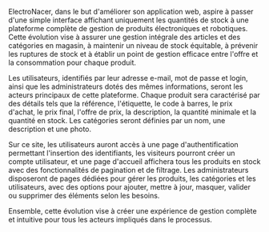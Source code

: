 ElectroNacer, dans le but d'améliorer son application web, aspire à passer d'une simple interface affichant uniquement les quantités de stock à une plateforme complète de gestion de produits électroniques et robotiques. Cette évolution vise à assurer une gestion intégrale des articles et des catégories en magasin, à maintenir un niveau de stock équitable, à prévenir les ruptures de stock et à établir un point de gestion efficace entre l'offre et la consommation pour chaque produit.

Les utilisateurs, identifiés par leur adresse e-mail, mot de passe et login, ainsi que les administrateurs dotés des mêmes informations, seront les acteurs principaux de cette plateforme. Chaque produit sera caractérisé par des détails tels que la référence, l'étiquette, le code à barres, le prix d'achat, le prix final, l'offre de prix, la description, la quantité minimale et la quantité en stock. Les catégories seront définies par un nom, une description et une photo.

Sur ce site, les utilisateurs auront accès à une page d'authentification permettant l'insertion des identifiants, les visiteurs pourront créer un compte utilisateur, et une page d'accueil affichera tous les produits en stock avec des fonctionnalités de pagination et de filtrage. Les administrateurs disposeront de pages dédiées pour gérer les produits, les catégories et les utilisateurs, avec des options pour ajouter, mettre à jour, masquer, valider ou supprimer des éléments selon les besoins.

Ensemble, cette évolution vise à créer une expérience de gestion complète et intuitive pour tous les acteurs impliqués dans le processus.

